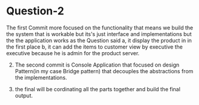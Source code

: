 # Question-2

The first Commit more focused on the functionality
that means we build the the system that is workable but its's just interface and implementations but the the application works as the Question said 
a, it display the product in in the first place 
b, it can add the items to customer view by executive the executive because he is admin for the product server.

2. The second commit is Console Application that focused on design Pattern(in my case Bridge pattern) that decouples the abstractions from the implementations.

3. the final will be cordinating all the parts together and build the final output.
